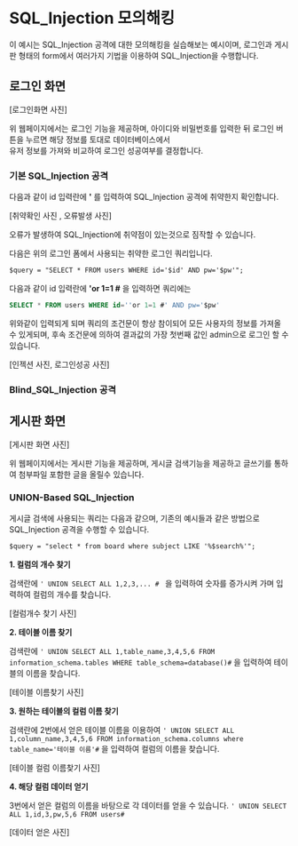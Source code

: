 # SQL_Injection 모의해킹

이 예시는 SQL_Injection 공격에 대한 모의해킹을 실습해보는 예시이며, 로그인과 게시판 형태의 form에서 여러가지 기법을 이용하여 SQL_Injection을 수행합니다.


## 로그인 화면

[로그인화면 사진]


위 웹페이지에서는 로그인 기능을 제공하며, 아이디와 비밀번호를 입력한 뒤 로그인 버튼을 누르면 해당 정보를 토대로 데이터베이스에서  
유저 정보를 가져와 비교하여 로그인 성공여부를 결정합니다.


### 기본 SQL_Injection 공격
다음과 같이 id 입력란에 **'** 를 입력하여 SQL_Injection 공격에 취약한지 확인합니다.

[취약확인 사진 ,  오류발생 사진]

오류가 발생하여 SQL_Injection에 취약점이 있는것으로 짐작할 수 있습니다.

다음은 위의 로그인 폼에서 사용되는 취약한 로그인 쿼리입니다.
``` html
$query = "SELECT * FROM users WHERE id='$id' AND pw='$pw'";
```
다음과 같이 id 입력란에 **'or 1=1 #** 을 입력하면 쿼리에는 
```sql
SELECT * FROM users WHERE id=''or 1=1 #' AND pw='$pw'
```
위와같이 입력되게 되며 쿼리의 조건문이 항상 참이되어 모든 사용자의 정보를 가져올 수 있게되며, 후속 조건문에 의하여 결과값의 가장 첫번째 값인 admin으로 로그인 할 수 있습니다.

[인젝션 사진, 로그인성공 사진]

### Blind_SQL_Injection 공격

## 게시판 화면

[게시판 화면 사진]

위 웹페이지에서는 게시판 기능을 제공하며, 게시글 검색기능을 제공하고 글쓰기를 통하여 첨부파일 포함한 글을 올릴수 있습니다.

### UNION-Based SQL_Injection

게시글 검색에 사용되는 쿼리는 다음과 같으며, 기존의 예시들과 같은 방법으로 SQL_Injection 공격을 수행할 수 있습니다.

``` html
$query = "select * from board where subject LIKE '%$search%'";
```

**1. 컬럼의 개수 찾기**

검색란에 `' UNION SELECT ALL 1,2,3,... # ` 을 입력하여 숫자를 증가시켜 가며 입력하여 컬럼의 개수를 찾습니다.

[컬럼개수 찾기 사진]

**2. 테이블 이름 찾기**

검색란에 `' UNION SELECT ALL 1,table_name,3,4,5,6 FROM information_schema.tables WHERE table_schema=database()#` 을 입력하여 테이블의 이름을 찾습니다.

[테이블 이름찾기 사진]

**3. 원하는 테이블의 컬럼 이름 찾기**

검색란에 2번에서 얻은 테이블 이름을 이용하여 
`' UNION SELECT ALL 1,column_name,3,4,5,6 FROM information_schema.columns where table_name='테이블 이름'#` 을 입력하여 컬럼의 이름을 찾습니다.

[테이블 컬럼 이름찾기 사진]


**4. 해당 컬럼 데이터 얻기**

3번에서 얻은 컬럼의 이름을 바탕으로 각 데이터를 얻을 수 있습니다. `' UNION SELECT ALL 1,id,3,pw,5,6 FROM users#`

[데이터 얻은 사진]

